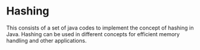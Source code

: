 # Hashing
This consists of a set of java codes to implement the concept of hashing in Java. Hashing can be used in different concepts
for efficient memory handling and other applications.
